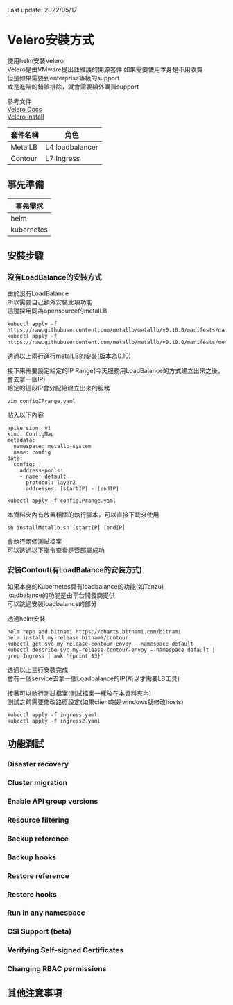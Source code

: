 Last update: 2022/05/17  
# Velero安裝方式

使用helm安裝Velero  
Velero是由VMware提出並維護的開源套件
如果需要使用本身是不用收費  
但是如果需要到enterprise等級的support  
或是進階的錯誤排除，就會需要額外購買support  

 參考文件  
 [Velero Docs](https://velero.io/docs/v1.8/ "link")  
 [Velero install](https://hackmd.io/@pichuang-note/rJaCFCtT_ "link")  

 | 套件名稱 | 角色  |
|-------|-------|
| MetalLB | L4 loadbalancer |  
| Contour | L7 Ingress |  


## 事先準備  

 | 事先需求 |
|-------|
| helm |
| kubernetes|  


## 安裝步驟  
  
### 沒有LoadBalance的安裝方式  
由於沒有LoadBalance  
所以需要自己額外安裝此項功能  
這邊採用同為opensource的metalLB  

```
kubectl apply -f https://raw.githubusercontent.com/metallb/metallb/v0.10.0/manifests/namespace.yaml
kubectl apply -f https://raw.githubusercontent.com/metallb/metallb/v0.10.0/manifests/metallb.yaml
```

透過以上兩行進行metalLB的安裝(版本為0.10)  

接下來需要設定給定的IP Range(今天服務用LoadBalance的方式建立出來之後，會去拿一個IP)  
給定的這段IP會分配給建立出來的服務  

```
vim configIPrange.yaml
```

貼入以下內容
```
apiVersion: v1
kind: ConfigMap
metadata:
  namespace: metallb-system
  name: config
data:
  config: |
    address-pools:
    - name: default
      protocol: layer2
      addresses: [startIP] - [endIP]
```

```
kubectl apply -f configIPrange.yaml
```

本資料夾內有放置相關的執行腳本，可以直接下載來使用  

```
sh installMetallb.sh [startIP] [endIP]
```
會執行兩個測試檔案  
可以透過以下指令查看是否部屬成功  


### 安裝Contout(有LoadBalance的安裝方式)  
如果本身的Kubernetes具有loadbalance的功能(如Tanzu)  
loadbalance的功能是由平台開發商提供  
可以跳過安裝loadbalance的部分  

透過helm安裝  
```
helm repo add bitnami https://charts.bitnami.com/bitnami
helm install my-release bitnami/contour
kubectl get svc my-release-contour-envoy --namespace default
kubectl describe svc my-release-contour-envoy --namespace default | grep Ingress | awk '{print $3}'
```
透過以上三行安裝完成  
會有一個service去拿一個Loadbalance的IP(所以才需要LB工具)  

接著可以執行測試檔案(測試檔案一樣放在本資料夾內)  
測試之前需要修改路徑設定(如果client端是windows就修改hosts)

```
kubectl apply -f ingress.yaml
kubectl apply -f ingress2.yaml
```

## 功能測試  
### Disaster recovery  
### Cluster migration  
### Enable API group versions  
### Resource filtering  
### Backup reference  
### Backup hooks  
### Restore reference  
### Restore hooks  
### Run in any namespace  
### CSI Support (beta)  
### Verifying Self-signed Certificates  
### Changing RBAC permissions  

## 其他注意事項  

